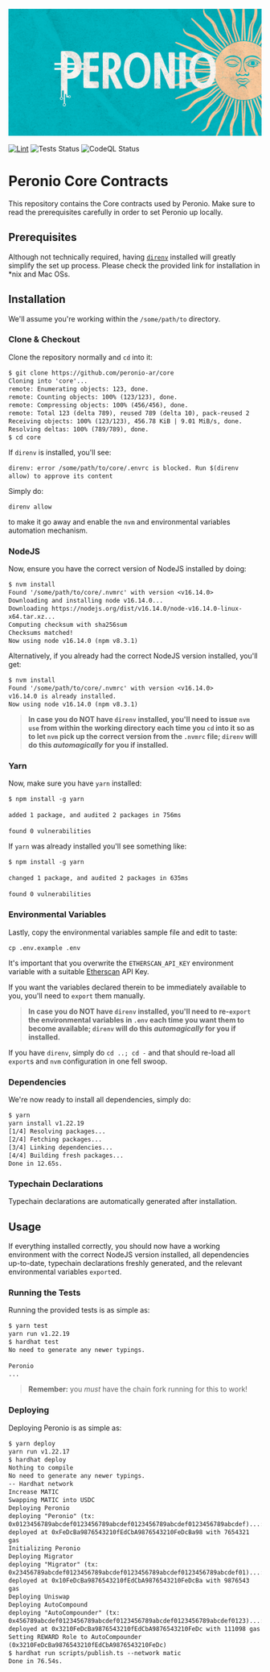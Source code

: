 <!-- markdownlint-disable MD001 MD041 -->

![Peronio](assets/header.png)

[![Lint](https://github.com/peronio-ar/core/actions/workflows/lint.yml/badge.svg)](https://github.com/peronio-ar/core/actions/workflows/lint.yml)
![Tests Status](https://github.com/peronio-ar/core/actions/workflows/test.yml/badge.svg)
![CodeQL Status](https://github.com/peronio-ar/core/actions/workflows/codeql-analysis.yml/badge.svg)

# Peronio Core Contracts

This repository contains the Core contracts used by Peronio.
Make sure to read the prerequisites carefully in order to set Peronio up locally.

## Prerequisites

Although not technically required, having [`direnv`](https://direnv.net/) installed will greatly simplify the set up process.
Please check the provided link for installation in \*nix and Mac OSs.

## Installation

We'll assume you're working within the `/some/path/to` directory.

### Clone & Checkout

Clone the repository normally and `cd` into it:

```shell
$ git clone https://github.com/peronio-ar/core
Cloning into 'core'...
remote: Enumerating objects: 123, done.
remote: Counting objects: 100% (123/123), done.
remote: Compressing objects: 100% (456/456), done.
remote: Total 123 (delta 789), reused 789 (delta 10), pack-reused 2
Receiving objects: 100% (123/123), 456.78 KiB | 9.01 MiB/s, done.
Resolving deltas: 100% (789/789), done.
$ cd core
```

If `direnv` is installed, you'll see:

```shell
direnv: error /some/path/to/core/.envrc is blocked. Run $(direnv allow) to approve its content
```

Simply do:

```shell
direnv allow
```

to make it go away and enable the `nvm` and environmental variables automation mechanism.

### NodeJS

Now, ensure you have the correct version of NodeJS installed by doing:

```shell
$ nvm install
Found '/some/path/to/core/.nvmrc' with version <v16.14.0>
Downloading and installing node v16.14.0...
Downloading https://nodejs.org/dist/v16.14.0/node-v16.14.0-linux-x64.tar.xz...
Computing checksum with sha256sum
Checksums matched!
Now using node v16.14.0 (npm v8.3.1)
```

Alternatively, if you already had the correct NodeJS version installed, you'll get:

```shell
$ nvm install
Found '/some/path/to/core/.nvmrc' with version <v16.14.0>
v16.14.0 is already installed.
Now using node v16.14.0 (npm v8.3.1)
```

> **In case you do NOT have `direnv` installed, you'll need to issue `nvm use` from within the working directory each time you `cd` into it so as to let `nvm` pick up the correct version from the `.nvmrc` file; `direnv` will do this _automagically_ for you if installed.**

### Yarn

Now, make sure you have `yarn` installed:

```shell
$ npm install -g yarn

added 1 package, and audited 2 packages in 756ms

found 0 vulnerabilities
```

If `yarn` was already installed you'll see something like:

```shell
$ npm install -g yarn

changed 1 package, and audited 2 packages in 635ms

found 0 vulnerabilities
```

### Environmental Variables

Lastly, copy the environmental variables sample file and edit to taste:

```shell
cp .env.example .env
```

It's important that you overwrite the `ETHERSCAN_API_KEY` environment variable with a suitable [Etherscan](https://etherscan.io/) API Key.

If you want the variables declared therein to be immediately available to you, you'll need to `export` them manually.

> **In case you do NOT have `direnv` installed, you'll need to re-`export` the environmental variables in `.env` each time you want them to become available; `direnv` will do this _automagically_ for you if installed.**

If you have `direnv`, simply do `cd ..; cd -` and that should re-load all `export`s and `nvm` configuration in one fell swoop.

### Dependencies

We're now ready to install all dependencies, simply do:

```shell
$ yarn
yarn install v1.22.19
[1/4] Resolving packages...
[2/4] Fetching packages...
[3/4] Linking dependencies...
[4/4] Building fresh packages...
Done in 12.65s.
```

### Typechain Declarations

Typechain declarations are automatically generated after installation.

## Usage

If everything installed correctly, you should now have a working environment with the correct NodeJS version installed, all dependencies up-to-date, typechain declarations freshly generated, and the relevant environmental variables `export`ed.

### Running the Tests

Running the provided tests is as simple as:

```shell
$ yarn test
yarn run v1.22.19
$ hardhat test
No need to generate any newer typings.

Peronio
...
```

> **Remember:** you _must_ have the chain fork running for this to work!

### Deploying

Deploying Peronio is as simple as:

```shell
$ yarn deploy
yarn run v1.22.17
$ hardhat deploy
Nothing to compile
No need to generate any newer typings.
-- Hardhat network
Increase MATIC
Swapping MATIC into USDC
Deploying Peronio
deploying "Peronio" (tx: 0x0123456789abcdef0123456789abcdef0123456789abcdef0123456789abcdef)...: deployed at 0xFeDcBa9876543210fEdCbA9876543210FeDcBa98 with 7654321 gas
Initializing Peronio
Deploying Migrator
deploying "Migrator" (tx: 0x23456789abcdef0123456789abcdef0123456789abcdef0123456789abcdef01)...: deployed at 0x10FeDcBa9876543210fEdCbA9876543210FeDcBa with 9876543 gas
Deploying Uniswap
Deploying AutoCompound
deploying "AutoCompounder" (tx: 0x456789abcdef0123456789abcdef0123456789abcdef0123456789abcdef0123)...: deployed at 0x3210FeDcBa9876543210fEdCbA9876543210FeDc with 111098 gas
Setting REWARD Role to AutoCompounder (0x3210FeDcBa9876543210fEdCbA9876543210FeDc)
$ hardhat run scripts/publish.ts --network matic
Done in 76.54s.
```
